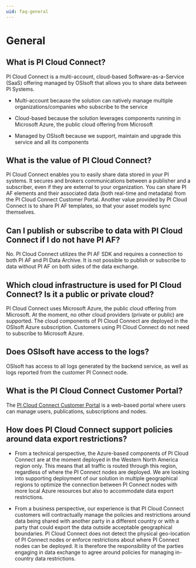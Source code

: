 ```yaml
---
uid: faq-general
---
```


# General

## What is PI Cloud Connect?

PI Cloud Connect is a multi-account, cloud-based Software-as-a-Service (SaaS) offering managed by OSIsoft that allows you to share data between PI Systems.

- Multi-account because the solution can natively manage multiple organizations/companies who subscribe to the service

- Cloud-based because the solution leverages components running in Microsoft Azure, the public cloud offering from Microsoft

- Managed by OSIsoft because we support, maintain and upgrade this service and all its components

## What is the value of PI Cloud Connect?

PI Cloud Connect enables you to easily share data stored in your PI systems. It secures and brokers communications between a publisher and a subscriber, even if they are external to your organization. You can share PI AF elements and their associated data (both real-time and metadata) from the PI Cloud Connect Customer Portal. Another value provided by PI Cloud Connect is to share PI AF templates, so that your asset models sync themselves.

## Can I publish or subscribe to data with PI Cloud Connect if I do not have PI AF?

No. PI Cloud Connect utilizes the PI AF SDK and requires a connection to both PI AF and PI Data Archive. It is not possible to publish or subscribe to data without PI AF on both sides of the data exchange.

## Which cloud infrastructure is used for PI Cloud Connect? Is it a public or private cloud?
 
PI Cloud Connect uses Microsoft Azure, the public cloud offering from Microsoft. At the moment, no other cloud providers (private or public) are supported. The cloud components of PI Cloud Connect are deployed in the OSIsoft Azure subscription. Customers using PI Cloud Connect do not need to subscribe to Microsoft Azure.

## Does OSIsoft have access to the logs?

OSIsoft has access to all logs generated by the backend service, as well as logs reported from the customer PI Connect node.

## What is the PI Cloud Connect Customer Portal?

The [PI Cloud Connect Customer Portal](https://www.picloudservices.com) is a web-based portal where users can manage users, publications, subscriptions and nodes.

## How does PI Cloud Connect support policies around data export restrictions?

- From a technical perspective, the Azure-based components of PI Cloud Connect are at the moment deployed in the Western North America region only. This means that all traffic is routed through this region, regardless of where the PI Connect nodes are deployed. We are looking into supporting deployment of our solution in multiple geographical regions to optimize the connection between PI Connect nodes with more local Azure resources but also to accommodate data export restrictions.

- From a business perspective, our experience is that PI Cloud Connect customers will contractually manage the policies and restrictions around data being shared with another party in a different country or with a party that could export the data outside acceptable geographical boundaries. PI Cloud Connect does not detect the physical geo-location of PI Connect nodes or enforce restrictions about where PI Connect nodes can be deployed. It is therefore the responsibility of the parties engaging in data exchange to agree around policies for managing in-country data restrictions.
